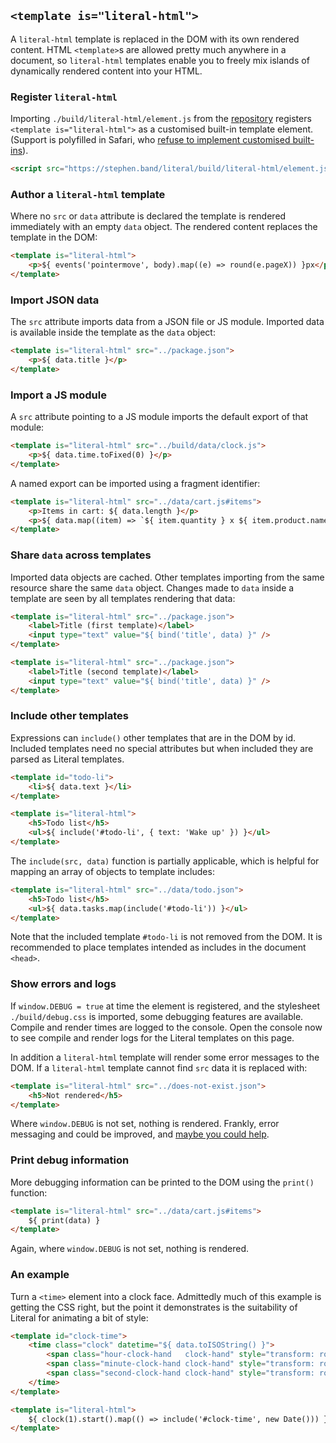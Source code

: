 
## `<template is="literal-html">`

A `literal-html` template is replaced in the DOM with its own rendered content.
HTML `<template>`s are allowed pretty much anywhere in a document, so
`literal-html` templates enable you to freely mix islands of dynamically
rendered content into your HTML.


### Register `literal-html`

Importing `./build/literal-html/element.js` from the [repository](https://github.com/stephband/literal/)
registers `<template is="literal-html">` as a customised built-in template
element. (Support is polyfilled in Safari, who [refuse to implement customised built-ins](https://github.com/WebKit/standards-positions/issues/97])).

```html
<script src="https://stephen.band/literal/build/literal-html/element.js" type="module"></script>
```


### Author a `literal-html` template

Where no `src` or `data` attribute is declared the template is rendered
immediately with an empty `data` object. The rendered content replaces the
template in the DOM:

```html
<template is="literal-html">
    <p>${ events('pointermove', body).map((e) => round(e.pageX)) }px</p>
</template>
```
<div class="demo-block block">
<template is="literal-html">
    <p>${ events('pointermove', body).map((e) => round(e.pageX)) }px</p>
</template>
</div>


### Import JSON data

The `src` attribute imports data from a JSON file or JS module. Imported data
is available inside the template as the `data` object:

```html
<template is="literal-html" src="../package.json">
    <p>${ data.title }</p>
</template>
```
<div class="demo-block block">
<template is="literal-html" src="../package.json">
    <p>${ data.title }</p>
</template>
</div>


### Import a JS module

A `src` attribute pointing to a JS module imports the default export of that
module:

```html
<template is="literal-html" src="../build/data/clock.js">
    <p>${ data.time.toFixed(0) }</p>
</template>
```
<div class="demo-block block">
<template is="literal-html" src="../build/data/clock.js">
    <p>${ data.time.toFixed(0) }</p>
</template>
</div>

A named export can be imported using a fragment identifier:

```html
<template is="literal-html" src="../data/cart.js#items">
    <p>Items in cart: ${ data.length }</p>
    <p>${ data.map((item) => `${ item.quantity } x ${ item.product.name }`).join(', ') }</p>
</template>
```
<div class="demo-block block">
<template is="literal-html" src="../data/cart.js#items">
    <p>Items in cart: ${ data.length }</p>
    <p>${ data.map((item) => `${ item.quantity } x ${ item.product.name }`).join(', ') }</p>
</template>
</div>


### Share `data` across templates

Imported data objects are cached. Other templates importing from the same
resource share the same `data` object. Changes made to `data` inside a template
are seen by all templates rendering that data:

```html
<template is="literal-html" src="../package.json">
    <label>Title (first template)</label>
    <input type="text" value="${ bind('title', data) }" />
</template>

<template is="literal-html" src="../package.json">
    <label>Title (second template)</label>
    <input type="text" value="${ bind('title', data) }" />
</template>
```
<div class="demo-block block">
<template is="literal-html" src="../package.json">
    <label>Title (first template)</label>
    <input type="text" value="${ bind('title', data) }" />
</template>

<template is="literal-html" src="../package.json">
    <label>Title (second template)</label>
    <input type="text" value="${ bind('title', data) }" />
</template>
</div>


### Include other templates

Expressions can `include()` other templates that are in the DOM by id. Included
templates need no special attributes but when included they are parsed as
Literal templates.

```html
<template id="todo-li">
    <li>${ data.text }</li>
</template>

<template is="literal-html">
    <h5>Todo list</h5>
    <ul>${ include('#todo-li', { text: 'Wake up' }) }</ul>
</template>
```
<div class="demo-block block">
<template is="literal-html">
    <h5>Todo list</h5>
    <ul>${ include('#todo-li', { text: 'Wake up' }) }</ul>
</template>
<template id="todo-li">
    <li>${ data.text }</li>
</template>
</div>


The `include(src, data)` function is partially applicable, which is helpful for
mapping an array of objects to template includes:

```html
<template is="literal-html" src="../data/todo.json">
    <h5>Todo list</h5>
    <ul>${ data.tasks.map(include('#todo-li')) }</ul>
</template>
```
<div class="demo-block block">
<template is="literal-html" src="../data/todo.json">
    <h5>Todo list</h5>
    <ul>${ data.tasks.map(include('#todo-li')) }</ul>
</template>
</div>

Note that the included template `#todo-li` is not removed from the DOM. It is
recommended to place templates intended as includes in the document `<head>`.


### Show errors and logs

If `window.DEBUG = true` at time the element is registered, and the stylesheet
`./build/debug.css` is imported, some debugging features are available. Compile
and render times are logged to the console. Open the console now to see compile
and render logs for the Literal templates on this page.

In addition a `literal-html` template will render some error messages to the
DOM. If a `literal-html` template cannot find `src` data it is replaced with:

```html
<template is="literal-html" src="../does-not-exist.json">
    <h5>Not rendered</h5>
</template>
```
<div class="demo-block block">
<template is="literal-html" src="../does-not-exist.json">
    <h5>Not rendered</h5>
</template>
</div>

Where `window.DEBUG` is not set, nothing is rendered. Frankly, error messaging
and could be improved, and [maybe you could help](https://github.com/stephband/literal/).


### Print debug information

More debugging information can be printed to the DOM using the `print()` function:

```html
<template is="literal-html" src="../data/cart.js#items">
    ${ print(data) }
</template>
```
<div class="demo-block block">
<template is="literal-html" src="../data/cart.js#items">
    ${ print(data) }
</template>
</div>

Again, where `window.DEBUG` is not set, nothing is rendered.


### An example

Turn a `<time>` element into a clock face. Admittedly much of this example is
getting the CSS right, but the point it demonstrates is the suitability of
Literal for animating a bit of style:

```html
<template id="clock-time">
    <time class="clock" datetime="${ data.toISOString() }">
        <span class="hour-clock-hand   clock-hand" style="transform: rotate(${ 30 * (data.getHours()   % 12) }deg);">${ data.getHours()   } hours</span>
        <span class="minute-clock-hand clock-hand" style="transform: rotate(${ 6  * (data.getMinutes() % 60) }deg);">${ data.getMinutes() } minutes</span>
        <span class="second-clock-hand clock-hand" style="transform: rotate(${ 6  * (data.getSeconds() % 60) }deg);">${ data.getSeconds() } seconds</span>
    </time>
</template>

<template is="literal-html">
    ${ clock(1).start().map(() => include('#clock-time', new Date())) }
</template>
```
<div class="demo-block block">
<template id="clock-time">
    <time class="clock" datetime="${ data.toISOString() }">
        <span class="hour-clock-hand   clock-hand" style="transform: rotate(${ 30 * (data.getHours()   % 12) }deg);">${ data.getHours()   } hours</span>
        <span class="minute-clock-hand clock-hand" style="transform: rotate(${ 6  * (data.getMinutes() % 60) }deg);">${ data.getMinutes() } minutes</span>
        <span class="second-clock-hand clock-hand" style="transform: rotate(${ 6  * (data.getSeconds() % 60) }deg);">${ data.getSeconds() } seconds</span>
    </time>
</template>
<template is="literal-html">
    ${ clock(1).start().map(() => include('#clock-time', new Date())) }
</template>
</div>
